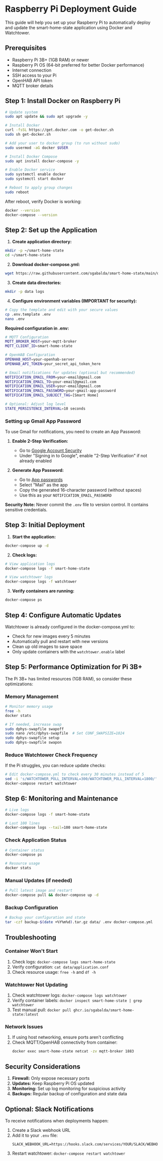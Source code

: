 # Raspberry Pi Deployment Guide

This guide will help you set up your Raspberry Pi to automatically deploy and update the smart-home-state application using Docker and Watchtower.

## Prerequisites

- Raspberry Pi 3B+ (1GB RAM) or newer
- Raspberry Pi OS (64-bit preferred for better Docker performance)
- Internet connection
- SSH access to your Pi
- OpenHAB API token
- MQTT broker details

## Step 1: Install Docker on Raspberry Pi

```bash
# Update system
sudo apt update && sudo apt upgrade -y

# Install Docker
curl -fsSL https://get.docker.com -o get-docker.sh
sudo sh get-docker.sh

# Add your user to docker group (to run without sudo)
sudo usermod -aG docker $USER

# Install Docker Compose
sudo apt install docker-compose -y

# Enable Docker service
sudo systemctl enable docker
sudo systemctl start docker

# Reboot to apply group changes
sudo reboot
```

After reboot, verify Docker is working:

```bash
docker --version
docker-compose --version
```

## Step 2: Set up the Application

1. **Create application directory:**

```bash
mkdir -p ~/smart-home-state
cd ~/smart-home-state
```

2. **Download docker-compose.yml:**

```bash
wget https://raw.githubusercontent.com/sgabalda/smart-home-state/main/docker-compose.yml
```

3. **Create data directories:**

```bash
mkdir -p data logs
```

4. **Configure environment variables (IMPORTANT for security):**

```bash
# Copy the template and edit with your secure values
cp .env.template .env
nano .env
```

**Required configuration in .env:**

```bash
# MQTT Configuration
MQTT_BROKER_HOST=your-mqtt-broker
MQTT_CLIENT_ID=smart-home-state

# OpenHAB Configuration
OPENHAB_HOST=your-openhab-server
OPENHAB_API_TOKEN=your_secret_api_token_here

# Email notifications for updates (optional but recommended)
NOTIFICATION_EMAIL_FROM=your-email@gmail.com
NOTIFICATION_EMAIL_TO=your-email@gmail.com
NOTIFICATION_EMAIL_USER=your-email@gmail.com
NOTIFICATION_EMAIL_PASSWORD=your-gmail-app-password
NOTIFICATION_EMAIL_SUBJECT_TAG=[Smart Home]

# Optional: Adjust log level
STATE_PERSISTENCE_INTERVAL=10 seconds
```

### Setting up Gmail App Password

To use Gmail for notifications, you need to create an App Password:

1. **Enable 2-Step Verification:**

   - Go to [Google Account Security](https://myaccount.google.com/security)
   - Under "Signing in to Google", enable "2-Step Verification" if not already enabled

2. **Generate App Password:**
   - Go to [App passwords](https://myaccount.google.com/apppasswords)
   - Select "Mail" as the app
   - Copy the generated 16-character password (without spaces)
   - Use this as your `NOTIFICATION_EMAIL_PASSWORD`

**Security Note:** Never commit the `.env` file to version control. It contains sensitive credentials.

## Step 3: Initial Deployment

1. **Start the application:**

```bash
docker-compose up -d
```

2. **Check logs:**

```bash
# View application logs
docker-compose logs -f smart-home-state

# View watchtower logs
docker-compose logs -f watchtower
```

3. **Verify containers are running:**

```bash
docker-compose ps
```

## Step 4: Configure Automatic Updates

Watchtower is already configured in the docker-compose.yml to:

- Check for new images every 5 minutes
- Automatically pull and restart with new versions
- Clean up old images to save space
- Only update containers with the `watchtower.enable` label

## Step 5: Performance Optimization for Pi 3B+

The Pi 3B+ has limited resources (1GB RAM), so consider these optimizations:

### Memory Management

```bash
# Monitor memory usage
free -h
docker stats

# If needed, increase swap
sudo dphys-swapfile swapoff
sudo nano /etc/dphys-swapfile  # Set CONF_SWAPSIZE=1024
sudo dphys-swapfile setup
sudo dphys-swapfile swapon
```

### Reduce Watchtower Check Frequency

If the Pi struggles, you can reduce update checks:

```bash
# Edit docker-compose.yml to check every 30 minutes instead of 5
sed -i 's/WATCHTOWER_POLL_INTERVAL=300/WATCHTOWER_POLL_INTERVAL=1800/' docker-compose.yml
docker-compose restart watchtower
```

## Step 6: Monitoring and Maintenance

```bash
# Live logs
docker-compose logs -f smart-home-state

# Last 100 lines
docker-compose logs --tail=100 smart-home-state
```

### Check Application Status

```bash
# Container status
docker-compose ps

# Resource usage
docker stats
```

### Manual Updates (if needed)

```bash
# Pull latest image and restart
docker-compose pull && docker-compose up -d
```

### Backup Configuration

```bash
# Backup your configuration and state
tar -czf backup-$(date +%Y%m%d).tar.gz data/ .env docker-compose.yml
```

## Troubleshooting

### Container Won't Start

1. Check logs: `docker-compose logs smart-home-state`
2. Verify configuration: `cat data/application.conf`
3. Check resource usage: `free -h` and `df -h`

### Watchtower Not Updating

1. Check watchtower logs: `docker-compose logs watchtower`
2. Verify container labels: `docker inspect smart-home-state | grep watchtower`
3. Test manual pull: `docker pull ghcr.io/sgabalda/smart-home-state:latest`

### Network Issues

1. If using host networking, ensure ports aren't conflicting
2. Check MQTT/OpenHAB connectivity from container:
   ```bash
   docker exec smart-home-state netcat -zv mqtt-broker 1883
   ```

## Security Considerations

1. **Firewall:** Only expose necessary ports
2. **Updates:** Keep Raspberry Pi OS updated
3. **Monitoring:** Set up log monitoring for suspicious activity
4. **Backups:** Regular backup of configuration and state data

## Optional: Slack Notifications

To receive notifications when deployments happen:

1. Create a Slack webhook URL
2. Add it to your `.env` file:
   ```
   SLACK_WEBHOOK_URL=https://hooks.slack.com/services/YOUR/SLACK/WEBHOOK
   ```
3. Restart watchtower: `docker-compose restart watchtower`
